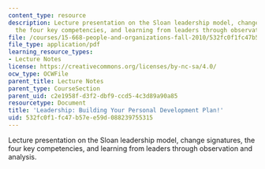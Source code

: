 ```yaml
---
content_type: resource
description: Lecture presentation on the Sloan leadership model, change signatures,
  the four key competencies, and learning from leaders through observation and analysis.
file: /courses/15-668-people-and-organizations-fall-2010/532fc0f1fc47b57ee59d088239755315_MIT15_668F10_lec19.pdf
file_type: application/pdf
learning_resource_types:
- Lecture Notes
license: https://creativecommons.org/licenses/by-nc-sa/4.0/
ocw_type: OCWFile
parent_title: Lecture Notes
parent_type: CourseSection
parent_uid: c2e1958f-d3f2-dbf9-ccd5-4c3d89a90a85
resourcetype: Document
title: 'Leadership: Building Your Personal Development Plan!'
uid: 532fc0f1-fc47-b57e-e59d-088239755315
---
```

Lecture presentation on the Sloan leadership model, change signatures, the four key competencies, and learning from leaders through observation and analysis.